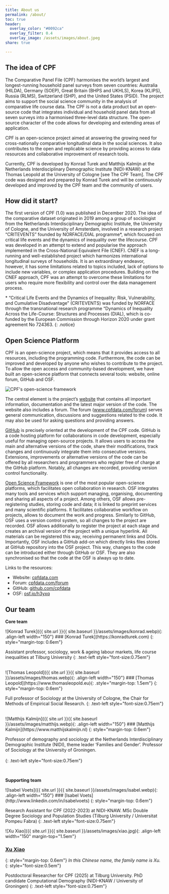 ```yaml
---
title: About us
permalink: /about/
toc: true
header:
  overlay_color: "#0092ca"
  overlay_filter: 0.4
  overlay_image: /assets/images/about.jpeg
share: true 

---
```

## The idea of CPF

The Comparative Panel File (CPF) harmonises the world’s largest and longest-running household panel surveys from seven countries: Australia (HILDA), Germany (SOEP), Great Britain (BHPS and UKHLS), Korea (KLIPS), Russia (RLMS), Switzerland (SHP), and the United States (PSID). The project aims to support the social science community in the analysis of comparative life course data. The CPF is not a data product but an open-source code that integrates individual and household panel data from all seven surveys into a harmonised three-level data structure. The open-source character of the code allows for developing and extending areas of application.

CPF is an open-science project aimed at answering the growing need for cross-nationally comparative longitudinal data in the social sciences. It also contributes to the open and replicable science by providing access to data resources and collaborative improvement of research tools.

Currently, CPF is developed by Konrad Turek and Matthijs Kalmijn at the Netherlands Interdisciplinary Demographic Institute (NIDI-KNAW) and Thomas Leopold at the University of Cologne [see The CPF Team]. The CPF code was designed and prepared by Konrad Turek and will be continuously developed and improved by the CPF team and the community of users.

## How did it start?

The first version of CPF (1.0) was published in December 2020. The idea of the comparative dataset originated in 2019 among a group of sociologist from the Netherlands Interdisciplinary Demographic Institute, the University of Cologne, and the University of Amsterdam, involved in a research project “CRITEVENTS” founded by NORFACE/DIAL programme*, which focused on critical life events and the dynamics of inequality over the lifecourse. CPF was developed in an attempt to extend and popularise the approach implemented in the Cross-National Equivalent File (CNEF). CNEF is a long-running and well-established project which harmonizes international longitudinal surveys of households. It is an extraordinary endeavor, however, it has some limitations related to topics included, lack of options to include new variables, or complex application procedures.  Building on the CNEF approach, CPF was an attempt to overcome these limitations for users who require more flexibility and control over the data management process. 


\* “Critical Life Events and the Dynamics of Inequality: Risk, Vulnerability, and Cumulative Disadvantage” (CRITEVENTS) was funded by NORFACE through the transnational research programme “Dynamics of Inequality Across the Life-Course: Structures and Processes (DIAL), which is co‐funded by the European Commission through Horizon 2020 under grant agreement No 724363.
{: .notice}


## Open Science Platform


CPF is an open-science project, which means that it provides access to all resources, including the programming code. Furthermore, the code can be improved and developed by anyone who wishes to contribute to the project. To allow the open access and community-based development, we have built an open-science platform that connects several tools: website, online forum, GitHub and OSF.

![CPF's open-science framework](/assets/images/OSF4.webp)

The central element is the project’s [website](www.cpfdata.com) that contains all important information, documentation and the latest major version of the code. The website also includes a forum. The forum (www.cpfdata.com/forum) serves general communication, discussions and suggestions related to the code. It may also be used for asking questions and providing answers.

[GitHub](www.github.com) is precisely oriented at the development of the CPF code. GitHub is a code hosting platform for collaborations in code development, especially useful for managing open-source projects. It allows users to access the main and alternative versions of the code, share their modifications, track changes and continuously integrate them into consecutive versions. Extensions, improvements or alternative versions of the code can be offered by all researchers and programmers who register free of charge at the GitHub platform. Notably, all changes are recorded, providing version control functionality.

[Open Science Framework](www.osf.io) is one of the most popular open-science platforms, which facilitates open collaboration in research. OSF integrates many tools and services which support managing, organising, documenting and sharing all aspects of a project. Among others, OSF allows pre-registering studies, storing code and data; it is linked to preprint services and many scientific platforms. It facilitates collaborative workflow on projects, allows to document the work and progress. Similarly to GitHub, OSF uses a version control system, so all changes to the project are recorded. OSF allows additionally to register the project at each stage and creates an archival version of the project with a unique hyperlink. All materials can be registered this way, receiving permanent links and DOIs. Importantly, OSF includes a GitHub add-on which directly links files stored at GitHub repository into the OSF project. This way, changes to the code can be introduced either through GitHub or OSF. They are also synchronised so that the code at the OSF is always up to date.

Links to the resources:

- Website: [cpfdata.com](https://cpfdata.com)
- Forum: [cpfdata.com/forum](https://cpfdata.com/forum)
- GitHub: [github.com/cpfdata](https://github.com/cpfdata)
- OSF: [osf.io/h3yxq](https://osf.io/h3yxq)

## Our team
<div class="container">
  
<strong>Core team</strong>

<div class="box post" markdown="1">
![Konrad Turek]({{ site.url }}{{ site.baseurl }}/assets/images/konrad.webp){: .align-left width="150"}
### [Konrad Turek](https://konradturek.com)
{: style="margin-top: 0.6em"}

Assistant professor, sociology, work & ageing labour markets, life course inequalities at Tilburg University 
{: .text-left  style="font-size:0.75em"}

<br/>
</div>

<div class="box post" markdown="1">
![Thomas Leopold]({{ site.url }}{{ site.baseurl }}/assets/images/thomas.webp){: .align-left width="150"}
### [Thomas Leopold](https://www.thomasleopold.eu){: .style="margin-top: 1.5em"}
{: style="margin-top: 0.6em"}

Full professor of Sociology at the University of Cologne, the Chair for Methods of Empirical Social Research. 
{: .text-left  style="font-size:0.75em"}

<br/>

</div>


<div class="box post" markdown="1">
![Matthijs Kalmijn]({{ site.url }}{{ site.baseurl }}/assets/images/matthijs.webp){: .align-left width="150"}
### [Matthijs Kalmijn](https://www.matthijskalmijn.nl)
{: style="margin-top: 0.6em"}

Professor of demography and sociology at the Netherlands Interdisciplinary Demographic Institute (NIDI), theme leader ‘Families and Gender’. Professor of Sociology at the University of Groningen. <br/><br/>
{: .text-left  style="font-size:0.75em"}

<br/>


</div>

<strong>Supporting team</strong>

<div class="box post" markdown="1">
![Isabel Voets]({{ site.url }}{{ site.baseurl }}/assets/images/isabel.webp){: .align-left width="150"}
### [Isabel Voets](http://www.linkedin.com/in/isabelvoets)
{: style="margin-top: 0.6em"}

Research Assistant for CPF (2022-2023) at NIDI-KNAW.  MSc Double Degree Sociology and Population Studies (Tilburg University / Universitat Pompeu Fabra)
{: .text-left  style="font-size:0.75em"}
<br/>

</div>


<div class="box post" markdown="1">

![Xu Xiao]({{ site.url }}{{ site.baseurl }}/assets/images/xiao.jpg){: .align-left width="150" margin-top="1.5em"}
### [Xu Xiao](http://xuxiao.nl)
{: style="margin-top: 0.6em"}
*In this Chinese name, the family name is Xu.*
{: style="font-size:0.5em"}

Postdoctoral Researcher for CPF (2025) at Tilburg University. PhD candidate Computational Demography (NIDI-KNAW / University of Groningen)
{: .text-left  style="font-size:0.75em"}
</div>

</div>
